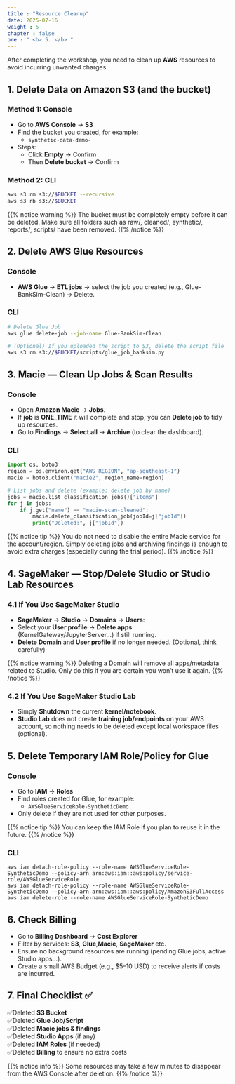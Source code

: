```yaml
---
title : "Resource Cleanup"
date: 2025-07-16
weight : 5
chapter : false
pre : " <b> 5. </b> "
---
```


After completing the workshop, you need to clean up **AWS** resources to avoid incurring unwanted charges.

## 1. Delete Data on Amazon S3 (and the bucket)
### Method 1: Console
- Go to **AWS Console** → **S3**
- Find the bucket you created, for example:  
  - `synthetic-data-demo-`
- Steps:
  - Click **Empty** → Confirm
  - Then **Delete bucket** → Confirm

### Method 2: CLI
```bash
aws s3 rm s3://$BUCKET --recursive
aws s3 rb s3://$BUCKET
```

{{% notice warning %}}
The bucket must be completely empty before it can be deleted. Make sure all folders such as raw/, cleaned/, synthetic/, reports/, scripts/ have been removed.
{{% /notice %}}

## 2. Delete AWS Glue Resources
### Console 
-  **AWS Glue** → **ETL jobs** → select the job you created (e.g., Glue-BankSim-Clean) → Delete.

### CLI
```bash
# Delete Glue Job
aws glue delete-job --job-name Glue-BankSim-Clean

# (Optional) If you uploaded the script to S3, delete the script file
aws s3 rm s3://$BUCKET/scripts/glue_job_banksim.py

```
## 3. Macie — Clean Up Jobs & Scan Results
### Console
- Open **Amazon Macie** → **Jobs**.
- If **job** is **ONE_TIME** it will complete and stop; you can **Delete job** to tidy up resources.
- Go to **Findings** → **Select all** → **Archive** (to clear the dashboard).

### CLI
```python
import os, boto3
region = os.environ.get("AWS_REGION", "ap-southeast-1")
macie = boto3.client("macie2", region_name=region)

# List jobs and delete (example: delete job by name)
jobs = macie.list_classification_jobs()["items"]
for j in jobs:
    if j.get("name") == "macie-scan-cleaned":
        macie.delete_classification_job(jobId=j["jobId"])
        print("Deleted:", j["jobId"])

```
{{% notice tip %}}
You do not need to disable the entire Macie service for the account/region.
Simply deleting jobs and archiving findings is enough to avoid extra charges (especially during the trial period).
{{% /notice %}}

## 4. SageMaker — Stop/Delete Studio or Studio Lab Resources

### 4.1 If You Use SageMaker Studio
- **SageMaker** → **Studio** → **Domains** → **Users**:
- Select your  **User profile** → **Delete apps** (KernelGateway/JupyterServer…) if still running.
- **Delete Domain** and **User profile** if no longer needed. (Optional, think carefully) 

{{% notice warning %}}
Deleting a Domain will remove all apps/metadata related to Studio.
Only do this if you are certain you won’t use it again.
{{% /notice %}}

### 4.2 If You Use SageMaker Studio Lab
- Simply **Shutdown** the current **kernel/notebook**.
- **Studio Lab** does not create **training job/endpoints** on your AWS account, so nothing needs to be deleted except local workspace files (optional).


## 5. Delete Temporary IAM Role/Policy for Glue
### Console
- Go to **IAM** → **Roles**
- Find roles created for Glue, for example:
  - `AWSGlueServiceRole-SyntheticDemo.`
- Only delete if they are not used for other purposes.

{{% notice tip %}}
You can keep the IAM Role if you plan to reuse it in the future.
{{% /notice %}}

### CLI
```
aws iam detach-role-policy --role-name AWSGlueServiceRole-SyntheticDemo --policy-arn arn:aws:iam::aws:policy/service-role/AWSGlueServiceRole
aws iam detach-role-policy --role-name AWSGlueServiceRole-SyntheticDemo --policy-arn arn:aws:iam::aws:policy/AmazonS3FullAccess
aws iam delete-role --role-name AWSGlueServiceRole-SyntheticDemo
```

## 6. Check Billing

- Go to **Billing Dashboard** → **Cost Explorer**
- Filter by services: **S3**, **Glue**,**Macie**, **SageMaker** etc.
- Ensure no background resources are running (pending Glue jobs, active Studio apps…).
- Create a small AWS Budget (e.g., $5–10 USD) to receive alerts if costs are incurred.


## 7. Final Checklist  ✅

✅Deleted **S3 Bucket**  
✅Deleted **Glue Job/Script**  
✅Deleted **Macie jobs & findings**  
✅Deleted **Studio Apps** (if any)  
✅Deleted **IAM Roles** (if needed)  
✅Deleted **Billing** to ensure no extra costs

{{% notice info %}}
Some resources may take a few minutes to disappear from the AWS Console after deletion.
{{% /notice %}}
